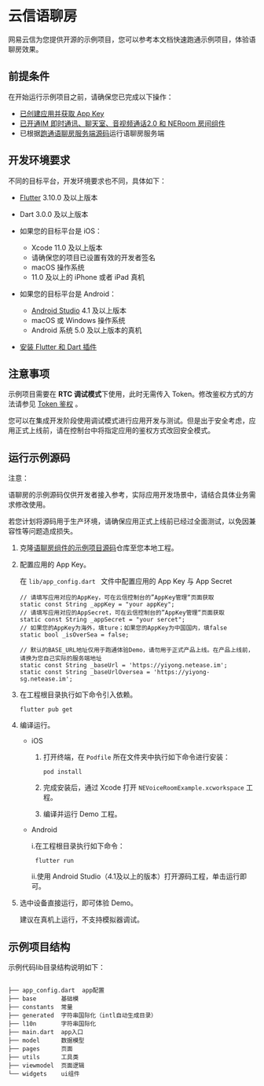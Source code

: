 # 云信语聊房

网易云信为您提供开源的示例项目，您可以参考本文档快速跑通示例项目，体验语聊房效果。


## 前提条件

在开始运行示例项目之前，请确保您已完成以下操作：
- <a href="https://doc.yunxin.163.com/console/docs/TIzMDE4NTA?platform=console" target="_blank">已创建应用并获取 App Key</a>
- <a href="https://doc.yunxin.163.com/group-voice-room/docs/DUwOTA0MTg?platform=flutter" target="_blank">已开通IM 即时通讯、聊天室、音视频通话2.0 和 NERoom 房间组件</a>
- 已根据[跑通语聊房服务端源码](https://doc.yunxin.163.com/group-voice-room/docs/jA3NDY0MjA?platform=server)运行语聊房服务端

## 开发环境要求
不同的目标平台，开发环境要求也不同，具体如下：
- [Flutter](https://docs.flutter.dev/release/archive?tab=windows#macos) 3.10.0 及以上版本
- Dart 3.0.0 及以上版本
- 如果您的目标平台是 iOS：

    - Xcode 11.0 及以上版本
    - 请确保您的项目已设置有效的开发者签名
    - macOS 操作系统
    - 11.0 及以上的 iPhone 或者 iPad 真机

- 如果您的目标平台是 Android：

    - [Android Studio](https://developer.android.com/studio/releases?hl=zh-cn) 4.1 及以上版本
    - macOS 或 Windows 操作系统
    - Android 系统 5.0 及以上版本的真机

- [安装 Flutter 和 Dart 插件](https://docs.flutter.dev/get-started/editor?)


## 注意事项

示例项目需要在 **RTC 调试模式**下使用，此时无需传入 Token。修改鉴权方式的方法请参见 <a href="https://doc.yunxin.163.com/nertc/docs/TQ0MTI2ODQ?platform=android" target="_blank">Token 鉴权</a> 。

您可以在集成开发阶段使用调试模式进行应用开发与测试。但是出于安全考虑，应用正式上线前，请在控制台中将指定应用的鉴权方式改回安全模式。

  

## 运行示例源码

注意：

语聊房的示例源码仅供开发者接入参考，实际应用开发场景中，请结合具体业务需求修改使用。

若您计划将源码用于生产环境，请确保应用正式上线前已经过全面测试，以免因兼容性等问题造成损失。

  
1. 克隆<a href="https://github.com/netease-kit/NEChatroom/tree/master/Flutter" target="_blank">语聊房组件的示例项目源码</a>仓库至您本地工程。


2. 配置应用的 App Key。

    在 `lib/app_config.dart ` 文件中配置应用的 App Key 与 App Secret

    ```
    // 请填写应用对应的AppKey，可在云信控制台的”AppKey管理“页面获取
    static const String _appKey = "your appKey";
    // 请填写应用对应的AppSecret，可在云信控制台的”AppKey管理“页面获取
    static const String _appSecret = "your sercet";
    // 如果您的AppKey为海外，填ture；如果您的AppKey为中国国内，填false
    static bool _isOverSea = false;

    // 默认的BASE_URL地址仅用于跑通体验Demo，请勿用于正式产品上线。在产品上线前，请换为您自己实际的服务端地址
    static const String _baseUrl = 'https://yiyong.netease.im';
    static const String _baseUrlOversea = 'https://yiyong-sg.netease.im';
    ```
    
4. 在工程根目录执行如下命令引入依赖。
    ```
    flutter pub get
    ```
5. 编译运行。

    - iOS
      1. 打开终端，在 `Podfile` 所在文件夹中执行如下命令进行安装：
          ```
          pod install
          ``` 
      2. 完成安装后，通过 Xcode 打开 `NEVoiceRoomExample.xcworkspace` 工程。
  
      3. 编译并运行 Demo 工程。


   - Android
 
      i.在工程根目录执行如下命令：
      ```
       flutter run
      ```
      
      ii.使用 Android Studio（4.1及以上的版本）打开源码工程，单击运行即可。


 


6. 选中设备直接运行，即可体验 Demo。

    建议在真机上运行，不支持模拟器调试。


## 示例项目结构


示例代码lib目录结构说明如下：

```

├── app_config.dart  app配置
├── base       基础模
├── constants  常量
├── generated  字符串国际化（intl自动生成目录）
├── l10n       字符串国际化
├── main.dart  app入口 
├── model      数据模型
├── pages      页面 
├── utils      工具类
├── viewmodel  页面逻辑
└── widgets    ui组件


```

    

  
